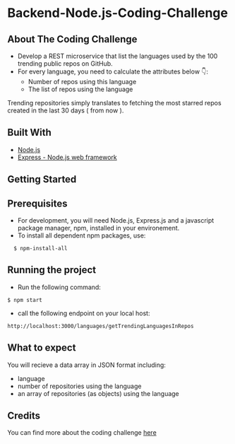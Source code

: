 # Backend-Node.js-Coding-Challenge

## About The Coding Challenge

- Develop a REST microservice that list the languages used by the 100 trending public repos on GitHub.
- For every language, you need to calculate the attributes below 👇:
    - Number of repos using this language
    - The list of repos using the language

Trending repositories simply translates to fetching the most starred repos created in the last 30 days ( from now ).

## Built With

* [Node.js](https://nodejs.org/en/)
* [Express - Node.js web framework](https://expressjs.com/)


## Getting Started

## Prerequisites

- For development, you will need Node.js, Express.js and a javascript package manager, npm, installed in your environement.
- To install all dependent npm packages, use:
```
  $ npm-install-all
```

## Running the project

- Run the following command:

 ```
$ npm start
```
- call the following endpoint on your local host:

```
http://localhost:3000/languages/getTrendingLanguagesInRepos
```

## What to expect

You will recieve a data array in JSON format including:

- language
- number of repositories using the language
- an array of repositories (as objects) using the language


## Credits

You can find more about the coding challenge [here](https://github.com/gemography/backend-coding-challenge/blob/master/README.md)
